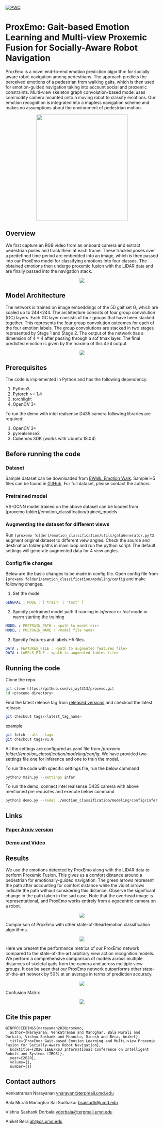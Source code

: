 [![PWC](https://img.shields.io/endpoint.svg?url=https://paperswithcode.com/badge/proxemo-gait-based-emotion-learning-and-multi/emotion-classification-on-ewalk)](https://paperswithcode.com/sota/emotion-classification-on-ewalk?p=proxemo-gait-based-emotion-learning-and-multi)

# ProxEmo: Gait-based Emotion Learning and Multi-view Proxemic Fusion for Socially-Aware Robot Navigation

ProxEmo is a novel end-to-end emotion prediction algorithm for socially aware robot navigation among pedestrians. The approach predicts the perceived emotions of a pedestrian from walking gaits, which is then used for emotion-guided navigation taking into account social and proxemic constraints. Multi-view skeleton graph convolution-based model uses commodity camera mounted onto a moving robot to classify emotions. Our emotion recognition is integrated into a mapless navigation scheme and makes no assumptions about the environment of pedestrian motion.

<div align="center">
  <a href="https://youtu.be/6tSkvxmxREM">
  <img src="https://github.com/vijay4313/proxemo/blob/master/misc/front_image.png" width="300" height="350"/>
  </a>
</div>

## Overview

We first capture an RGB video from an onboard camera and extract pedestrian poses and track them at each frame. These tracked poses over a predefined time period are embedded into an image, which is then passed into our ProxEmo model for classifying emotions into four classes. The obtained emotions then undergo proxemic fusion with the LIDAR data and are finally passed into the navigation stack.

<div align="center">
  <img src="https://github.com/vijay4313/proxemo/blob/master/misc/Overview.png"/>
</div>

## Model Architecture

The network is trained on image embeddings of the 5D gait set G, which are scaled up to 244×244. The architecture consists of four group convolution (GC) layers. Each GC layer consists of four groups that have been stacked together. This represents the four group convolution outcomes for each of the four emotion labels. The group convolutions are stacked in two stages represented by Stage 1 and Stage 2. The output of the network has a dimension of 4 × 4 after passing through a sof tmax layer. The final predicted emotion is given by the maxima of this 4×4 output.

<div align="center">
  <img src="https://github.com/vijay4313/proxemo/blob/master/misc/deepFeel.png"/>
</div>

## Prerequisites

The code is implemented in Python and has the following dependency:

1. Python3
2. Pytorch >= 1.4
3. torchlight
4. OpenCV 3+

To run the demo with intel realsense D435 camera following libraries are required:

1. OpenCV 3+
2. pyrealsense2
3. Cubemos SDK (works with Ubuntu 18.04)

## Before running the code

### Dataset

Sample dataset can be downloaded from [EWalk: Emotion Walk](http://gamma.cs.unc.edu/GAIT/#EWalk). Sample H5 files can be found in [GitHub](https://github.com/vijay4313/proxemo/tree/master/emotion_classification/sample_data). For full dataset, please contact the authors.

### Pretrained model

VS-GCNN model trained on the above dataset can be loaded from [proxemo folder]/emotion_classification/trained_models

### Augmenting the dataset for different views

Run `[proxemo folder]/emotion_classification/utils/gataGenerator.py` to augment original dataset to different view angles. Check the source and destination folder paths in main loop and run the python script. The default settings will generate augmented data for 4 view angles.

### Config file changes

Below are the basic changes to be made in config file. Open config file from `[proxemo folder]/emotion_classification/modeling/config` and make following changes.

1. Set the mode

```yaml
GENERAL : MODE : ['train' | 'test' ]
```

2. Specify pretrained model path if running in *inferece* or *test* mode or warm starting the training 

```yaml
MODEL : PRETRAIN_PATH : <path to model dir>
MODEL : PRETRAIN_NAME : <model file name>
```

3. Specify features and labels H5 files.

```yaml
DATA : FEATURES_FILE : <path to augmented features file>
DATA : LABELS_FILE : <path to augmented lables file>
```

## Running the code

Clone the repo.

```bash
git clone https://github.com/vijay4313/proxemo.git
cd <proxemo directory>
```

Find the latest release tag from [released versions](https://github.com/vijay4313/proxemo/releases) and checkout the latest release.

```bash
git checkout tags/<latest_tag_name>
```

example

```bash
git fetch --all --tags
git checkout tags/v1.0
```

All the settings are configured as yaml file from *[proxemo folder]/emotion_classification/modeling/config*. We have provided two settings file one for inference and one to train the model.

To run the code with specific settings file, run the below command

```bash
python3 main.py --settings infer
```

To run the demo, connect intel realsense D435 camera with above mentioned pre requsites and execute below command

```bash
python3 demo.py --model ./emotion_classification/modeling/config/infer.yaml
```

## Links

### [Paper Arxiv version](https://arxiv.org/abs/2003.01062)

### [Demo and Video](https://gamma.umd.edu/researchdirections/affectivecomputing/proxemo/)

## Results

We use the emotions detected by ProxEmo along with the LIDAR data to perform
Proxemic Fusion. This gives us a comfort distance around a pedestrian for emotionally-guided navigation. The green arrows represent the path after accounting for comfort distance while the violet arrows indicate the path without considering this distance. Observe the significant change in the path taken in the sad case. Note that the overhead image is representational, and ProxEmo works entirely from a egocentric camera on a robot.

<div align="center">
  <img src="https://github.com/vijay4313/proxemo/blob/master/misc/CompNavigation.png"/>
</div>

Comparison of ProxEmo with other state-of-theartemotion classification algorithms.

<div align="center">
  <img src="https://github.com/vijay4313/proxemo/blob/master/misc/CompTable.png"/>
</div>

Here we present the performance metrics of our ProxEmo network compared to the state-of-the-art arbitrary view action recognition models. We perform a comprehensive comparison of models across multiple distances of skeletal gaits from the camera and across multiple view-groups. It can be seen that
our ProxEmo network outperforms other state-of-the-art network by 50% at an average in terms of prediction accuracy.

<div align="center">
  <img src="https://github.com/vijay4313/proxemo/blob/master/misc/DeepFeel-model-results.png"/>
</div>

Confusion Matrix

<div align="center">
  <img src="https://github.com/vijay4313/proxemo/blob/master/misc/ConfusionMatrix.png"/>
</div>


## Cite this paper

```text
@INPROCEEDINGS{narayanan2020proxemo,
  author={Narayanan, Venkatraman and Manoghar, Bala Murali and Dorbala, Vishnu Sashank and Manocha, Dinesh and Bera, Aniket},
  title={ProxEmo: Gait-based Emotion Learning and Multi-view Proxemic Fusion for Socially-Aware Robot Navigation},
  booktitle={2020 IEEE/RSJ International Conference on Intelligent Robots and Systems (IROS)},
  year={2020},
  volume={},
  number={}}
```

## Contact authors

Venkatraman Narayanan <vnarayan@terpmail.umd.edu>

Bala Murali Manoghar Sai Sudhakar <bsaisudh@umd.edu>

Vishnu Sashank Dorbala <vdorbala@terpmail.umd.edu>

Aniket Bera <ab@cs.umd.edu>